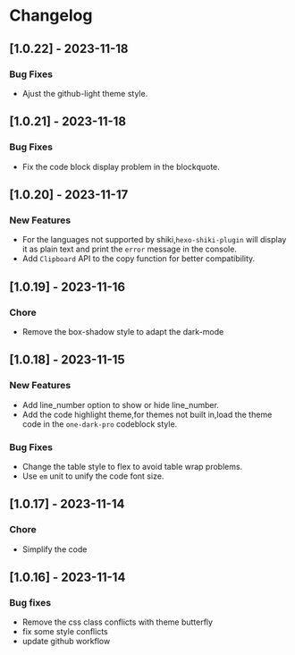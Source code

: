 # Changelog

## [1.0.22] - 2023-11-18

### Bug Fixes

- Ajust the github-light theme style.

## [1.0.21] - 2023-11-18

### Bug Fixes

- Fix the code block display problem in the blockquote.

## [1.0.20] - 2023-11-17

### New Features

- For the languages not supported by shiki,`hexo-shiki-plugin` will display it as plain text and print the `error` message in the console.
- Add `Clipboard` API to the copy function for better compatibility.

## [1.0.19] - 2023-11-16

### Chore

- Remove the box-shadow style to adapt the dark-mode

## [1.0.18] - 2023-11-15

### New Features

- Add line_number option to show or hide line_number.
- Add the code highlight theme,for themes not built in,load the theme code in the `one-dark-pro` codeblock style.

### Bug Fixes

- Change the table style to flex to avoid table wrap problems.
- Use `em` unit to unify the code font size.

## [1.0.17] - 2023-11-14

### Chore

- Simplify the code

## [1.0.16] - 2023-11-14

### Bug fixes

- Remove the css class conflicts with theme butterfly
- fix some style conflicts
- update github workflow
